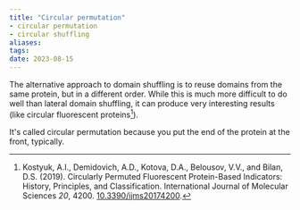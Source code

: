 ```yaml
---
title: "Circular permutation"
- circular permutation
- circular shuffling
aliases:
tags:
date: 2023-08-15
---
```

The alternative approach to domain shuffling is to reuse domains from the same protein, but in a different order. While this is much more difficult to do well than lateral domain shuffling, it can produce very interesting results (like circular fluorescent proteins[^circular-gfp]).

It's called circular permutation because you put the end of the protein at the front, typically.


[^circular-gfp]: Kostyuk, A.I., Demidovich, A.D., Kotova, D.A., Belousov, V.V., and Bilan, D.S. (2019). Circularly Permuted Fluorescent Protein-Based Indicators: History, Principles, and Classification. International Journal of Molecular Sciences _20_, 4200. [10.3390/ijms20174200](https://doi.org/10.3390/ijms20174200).
